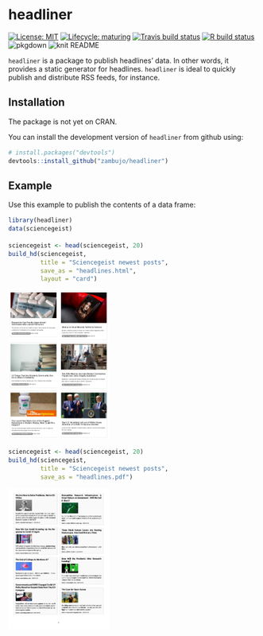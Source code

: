 
<!-- README.md is generated from README.Rmd. Please edit that file -->

# headliner

<!-- badges: start -->

[![License:
MIT](https://img.shields.io/github/license/mashape/apistatus.svg)](https://github.com/zambujo/headliner/blob/master/LICENSE)
[![Lifecycle:
maturing](https://img.shields.io/badge/lifecycle-maturing-blue.svg)](https://www.tidyverse.org/lifecycle/#maturing)
[![Travis build
status](https://travis-ci.org/zambujo/headliner.svg?branch=master)](https://travis-ci.org/zambujo/headliner)
[![R build
status](https://github.com/zambujo/headliner/workflows/R-CMD-check/badge.svg)](https://github.com/zambujo/headliner/actions)
![pkgdown](https://github.com/zambujo/headliner/workflows/pkgdown/badge.svg)
![knit
README](https://github.com/zambujo/headliner/workflows/Render%20README/badge.svg)
<!-- badges: end -->

`headliner` is a package to publish headlines’ data. In other words, it
provides a static generator for headlines. `headliner` is ideal to
quickly publish and distribute RSS feeds, for instance.

## Installation

The package is not yet on CRAN.

You can install the development version of `headliner` from github
using:

``` r
# install.packages("devtools")
devtools::install_github("zambujo/headliner")
```

## Example

Use this example to publish the contents of a data frame:

``` r
library(headliner)
data(sciencegeist)

sciencegeist <- head(sciencegeist, 20)
build_hd(sciencegeist, 
         title = "Sciencegeist newest posts", 
         save_as = "headlines.html",
         layout = "card")
```

<img src="man/figures/README-sciencegeist_html.png" width="40%" />

``` r
sciencegeist <- head(sciencegeist, 20)
build_hd(sciencegeist, 
         title = "Sciencegeist newest posts", 
         save_as = "headlines.pdf")
```

<img src="man/figures/README-sciencegeist_pdf.png" width="40%" />
